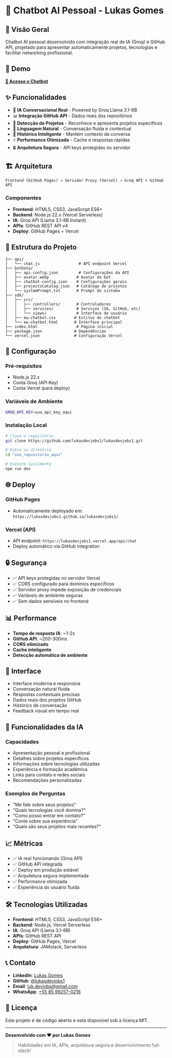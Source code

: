 # 🤖 Chatbot AI Pessoal - Lukas Gomes

## 🎯 Visão Geral

Chatbot AI pessoal desenvolvido com integração real de IA (Groq) e GitHub API, projetado para apresentar automaticamente projetos, tecnologias e facilitar networking profissional.

## 🚀 Demo

**[🔗 Acesse o Chatbot](https://lukasdevjobs1.github.io/lukasdevjobs1/)**

## ✨ Funcionalidades

- 🧠 **IA Conversacional Real** - Powered by Groq Llama 3.1-8B
- 📊 **Integração GitHub API** - Dados reais dos repositórios
- 🎯 **Detecção de Projetos** - Reconhece e apresenta projetos específicos
- 💬 **Linguagem Natural** - Conversação fluida e contextual
- 📝 **Histórico Inteligente** - Mantém contexto da conversa
- ⚡ **Performance Otimizada** - Cache e respostas rápidas
- 🔒 **Arquitetura Segura** - API keys protegidas no servidor

## 🏗️ Arquitetura

```
Frontend (GitHub Pages) → Servidor Proxy (Vercel) → Groq API + GitHub API
```

### Componentes

- **Frontend**: HTML5, CSS3, JavaScript ES6+
- **Backend**: Node.js 22.x (Vercel Serverless)
- **IA**: Groq API (Llama 3.1-8B Instant)
- **APIs**: GitHub REST API v4
- **Deploy**: GitHub Pages + Vercel

## 📁 Estrutura do Projeto

```
├── api/
│   └── chat.js                 # API endpoint Vercel
├── botData/
│   ├── api-config.json         # Configurações da API
│   ├── avatar.webp            # Avatar do bot
│   ├── chatbot-config.json    # Configurações gerais
│   ├── projectsCatalog.json   # Catálogo de projetos
│   └── systemPrompt.txt       # Prompt do sistema
├── sdk/
│   ├── src/
│   │   ├── controllers/       # Controladores
│   │   ├── services/          # Serviços (IA, GitHub, etc)
│   │   └── views/             # Interface do usuário
│   ├── ew-chatbot.css        # Estilos do chatbot
│   └── ew-chatbot.html       # Interface principal
├── index.html                 # Página inicial
├── package.json              # Dependências
└── vercel.json               # Configuração Vercel
```

## 🔧 Configuração

### Pré-requisitos

- Node.js 22.x
- Conta Groq (API Key)
- Conta Vercel (para deploy)

### Variáveis de Ambiente

```bash
GROQ_API_KEY=sua_api_key_aqui
```

### Instalação Local

```bash
# Clone o repositório
git clone https://github.com/lukasdevjobs1/lukasdevjobs1.git

# Entre no diretório
cd "seu_repositorio_aqui"

# Execute localmente
npm run dev
```

## 🌐 Deploy

### GitHub Pages
- Automaticamente deployado em: `https://lukasdevjobs1.github.io/lukasdevjobs1/`

### Vercel (API)
- API endpoint: `https://lukasdevjobs1.vercel.app/api/chat`
- Deploy automático via GitHub integration

## 🔒 Segurança

- ✅ API keys protegidas no servidor Vercel
- ✅ CORS configurado para domínios específicos
- ✅ Servidor proxy impede exposição de credenciais
- ✅ Variáveis de ambiente seguras
- ✅ Sem dados sensíveis no frontend

## 📊 Performance

- **Tempo de resposta IA**: ~1-2s
- **GitHub API**: ~200-300ms
- **CORS otimizado**
- **Cache inteligente**
- **Detecção automática de ambiente**

## 🎨 Interface

- Interface moderna e responsiva
- Conversação natural fluida
- Respostas contextuais precisas
- Dados reais dos projetos GitHub
- Histórico de conversação
- Feedback visual em tempo real

## 🤖 Funcionalidades da IA

### Capacidades
- Apresentação pessoal e profissional
- Detalhes sobre projetos específicos
- Informações sobre tecnologias utilizadas
- Experiência e formação acadêmica
- Links para contato e redes sociais
- Recomendações personalizadas

### Exemplos de Perguntas
- "Me fale sobre seus projetos"
- "Quais tecnologias você domina?"
- "Como posso entrar em contato?"
- "Conte sobre sua experiência"
- "Quais são seus projetos mais recentes?"

## 📈 Métricas

- ✅ IA real funcionando (Groq API)
- ✅ GitHub API integrada
- ✅ Deploy em produção estável
- ✅ Arquitetura segura implementada
- ✅ Performance otimizada
- ✅ Experiência do usuário fluida

## 🛠️ Tecnologias Utilizadas

- **Frontend**: HTML5, CSS3, JavaScript ES6+
- **Backend**: Node.js, Vercel Serverless
- **IA**: Groq API (Llama 3.1-8B)
- **APIs**: GitHub REST API
- **Deploy**: GitHub Pages, Vercel
- **Arquitetura**: JAMstack, Serverless

## 📞 Contato

- **LinkedIn**: [Lukas Gomes](https://www.linkedin.com/in/lukas-gomes-4470a2269/)
- **GitHub**: [@lukasdevjobs1](https://github.com/lukasdevjobs1)
- **Email**: luk.devjobs@gmail.com
- **WhatsApp**: [+55 85 99257-0216](https://wa.me/5585992570216)

## 📄 Licença

Este projeto é de código aberto e está disponível sob a licença MIT.

---

**Desenvolvido com ❤️ por Lukas Gomes**

> Habilidades em IA, APIs, arquitetura segura e desenvolvimento full-stack!